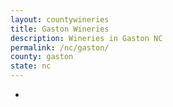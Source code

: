 ```yaml
---
layout: countywineries
title: Gaston Wineries
description: Wineries in Gaston NC
permalink: /nc/gaston/
county: gaston
state: nc
---
```

-
